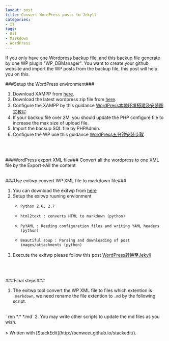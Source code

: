 ```yaml
---
layout: post
title: Convert WordPress posts to Jekyll
categories:
- IT
tags:
- Git
- Markdown
- WordPress
---
```


If you only have one Wordpress backup file, and this backup file generate by one WP plugin "WP_DBManager". You want to create your github website and import the WP posts from the backup file, this post will help you on this.
<br/>



###Setup the WordPress environment###
1. Download XAMPP from [here][1].
2. Download the latest wordpress zip file from [here][2].
3. Configure the XAMPP by this guidance [WordPress本地环境搭建及安装图文教程][3]
4. If your backup file over 2M, you should update the PHP configure file to increase the max size of upload file.
5. Import the backup SQL file by PHPAdmin.
6. Configure the WP use this guidance [WordPress五分钟安装步骤][4]
<br/>
<br/>

###WordPress export XML file###
Convert all the wordpress to one XML file by the Export->All the content 
<br/>
<br/>

###Use exitwp convert WP XML file to markdown file###

 1. You can download the exitwp from [here][5]
 2. Setup the exitwp ruuning envionment
     -     Python 2.6, 2.7
     -     html2text : converts HTML to markdown (python)
     -     PyYAML : Reading configuration files and writing YAML headers (python)
     -     Beautiful soup : Parsing and downloading of post images/attachments (python)
 3. Execute the exitwp please follow this post  [WordPress转换至Jekyll][6]
<br/>
<br/>

###Final steps###
1.  The exitwp tool convert the WP XML file to files which extention is `.markdown`, we need rename the file extention to `.md` by the following script.
<br/> 
   ` ren  *.*  *.md`
2.  You may write other scripts to update the md files as you wish.
<br/>
<br/>
> Written with [StackEdit](http://benweet.github.io/stackedit/).


  [1]: http://www.apachefriends.org/zh_cn/xampp.html
  [2]: http://wordpress.org/download/
  [3]: http://jingyan.baidu.com/article/90bc8fc82098def653640c88.html
  [4]: http://xuui.net/wordpress/wordpress-install.html
  [5]: https://github.com/thomasf/exitwp
  [6]: http://aotee.com/wordpress-conversion-to-jekyll
